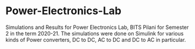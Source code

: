 # Power-Electronics-Lab
Simulations and Results for Power Electronics Lab, BITS Pilani for Semester 2 in the term 2020-21. The simulations were done on Simulink for various kinds of Power converters, DC to DC, AC to DC and DC to AC in particular.
